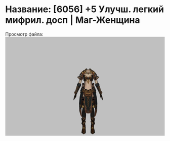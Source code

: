 # Название: [6056] +5 Улучш. легкий мифрил. досп | Маг-Женщина

Просмотр файла:
![p050021.png](p050021.png)